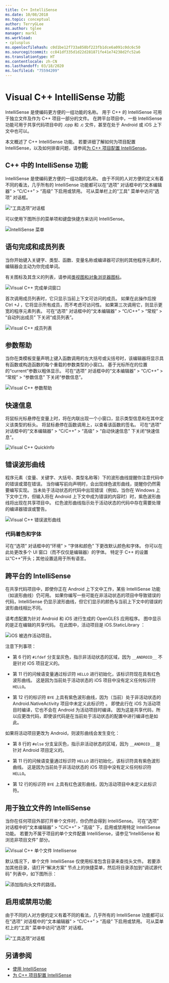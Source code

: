 ```yaml
---
title: C++ IntelliSense
ms.date: 10/08/2018
ms.topic: conceptual
author: TerryGLee
ms.author: tglee
manager: markl
ms.workload:
- cplusplus
ms.openlocfilehash: c0d1be12f733a858bf223fb1dce6a091c0dc6c50
ms.sourcegitcommit: cc841df335d1d22d281871fe41e74238d2fc52a6
ms.translationtype: HT
ms.contentlocale: zh-CN
ms.lasthandoff: 03/18/2020
ms.locfileid: "75594209"
---
```

# <a name="visual-c-intellisense-features"></a>Visual C++ IntelliSense 功能

IntelliSense 是使编码更方便的一组功能的名称。 用于 C++ 的 IntelliSense 可用于独立文件及作为 C++ 项目一部分的文件。 在跨平台项目中，一些 IntelliSense 功能可用于共享代码项目中的 .cpp  和 .c  文件，甚至在处于 Android 或 iOS 上下文中也可以。

本文概述了 C++ IntelliSense 功能。 若要详细了解如何为项目配置 IntelliSense，以及如何排查问题，请参阅[为 C++ 项目配置 IntelliSense](visual-cpp-intellisense-configuration.md)。

## <a name="intellisense-features-in-c"></a>C++ 中的 IntelliSense 功能

IntelliSense 是使编码更方便的一组功能的名称。 由于不同的人对方便的定义有着不同的看法，几乎所有的 IntelliSense 功能都可以在“选项”  对话框中的“文本编辑器”   > “C/C++”   > “高级”  下启用或禁用。 可从菜单栏上的“工具”  菜单中访问“选项”  对话框。

![“工具选项”对话框](../ide/media/sintellisensecpptoolsoptions.PNG)

可以使用下图所示的菜单项和键盘快捷方来访问 IntelliSense。

![IntelliSense 菜单](../ide/media/vs2015_cpp_intellisense_menu.png)

## <a name="statement-completion-and-member-list"></a>语句完成和成员列表

当你开始键入关键字、类型、函数、变量名称或编译器可识别的其他程序元素时，编辑器会主动为你完成单词。

有关图标及其含义的列表，请参阅[类视图和对象浏览器图标](../ide/class-view-and-object-browser-icons.md)。

![Visual C++ 完成单词窗口](../ide/media/vs2015_cpp_complete_word.png)

首次调用成员列表时，它只显示当前上下文可访问的成员。 如果在此操作后按 Ctrl  +J  ，它将显示所有成员，而不考虑可访问性。 如果第三次调用它，则显示更宽的程序元素列表。 可在“选项”  对话框中的“文本编辑器”   > “C/C++”   > “常规”   > “自动列出成员”  下关闭“成员列表”。

![Visual C++ 成员列表](../ide/media/vs2015_cpp_list_members.png)

## <a name="parameter-help"></a>参数帮助

当你在类模板变量声明上键入函数调用的左大括号或尖括号时，该编辑器将显示具有函数或构造函数的每个重载的参数类型的小窗口。 基于光标所在的位置的“current”参数以粗体显示。 可在“选项”  对话框中的“文本编辑器”   > “C/C++”   > “常规”   > “参数信息”  下关闭“参数信息”。

![Visual C++ 参数帮助](../ide/media/vs_2015_cpp_param_help.png)

## <a name="quick-info"></a>快速信息

将鼠标光标悬停在变量上时，将在内联出现一个小窗口，显示类型信息和在其中定义该类型的标头。 将鼠标悬停在函数调用上，以查看该函数的签名。 可在“选项”  对话框中的“文本编辑器”   > “C/C++”   > “高级”   > “自动快速信息”  下关闭“快速信息”。

![Visual C++ QuickInfo](../ide/media/vs2015_cpp_quickinfo.png)

## <a name="error-squiggles"></a>错误波形曲线

程序元素（变量、关键字、大括号、类型名称等）下的波形曲线提醒你注意代码中的错误或潜在错误。 当你编写前向声明时，会出现绿色波形曲线，提醒你仍然需要编写实现。 当未处于活动状态的代码中出现错误（例如，当你在 Windows 上下文中工作，但输入将在 Android 上下文中成为错误的内容时）时，紫色波形曲线将出现在共享项目中。 红色波形曲线指示处于活动状态的代码中存在需要处理的编译器错误或警告。

![Visual C++ 错误波形曲线](../ide/media/vs2015_cpp_error_quiggles.png)

### <a name="code-colorization-and-fonts"></a>代码着色和字体

可在“选项”  对话框中的“环境”   > “字体和颜色”  下更改默认颜色和字体。 你可以在此处更改多个 UI 窗口（而不仅仅是编辑器）的字体。 特定于 C++ 的设置以“C++”开头；其他设置适用于所有语言。

## <a name="cross-platform-intellisense"></a>跨平台的 IntelliSense

在共享代码项目中，即使你正在 Android 上下文中工作，某些 IntelliSense 功能（如波形曲线）仍可用。 如果你编写一些可能在非活动状态的项目中导致错误的代码，IntelliSense 仍显示波形曲线，但它们显示的颜色与当前上下文中的错误的波形曲线相比不同。

请考虑配置为针对 Android 和 iOS 进行生成的 OpenGLES 应用程序。 图中显示的是正在编辑的共享代码。 在此图中，活动项目是 iOS.StaticLibrary  ：

![iOS 被选作活动项目。](../ide/media/intellisensecppcrossplatform2.png)

注意下列事项：

- 第 6 行的 `#ifdef` 分支呈灰色，指示非活动状态的区域，因为 `__ANDROID__` 不是针对 iOS 项目定义的。

- 第 11 行的问候语变量通过标识符 `HELLO` 进行初始化，该标识符现在具有红色波形曲线。 这是因为当前处于活动状态的 iOS 项目中没有定义任何标识符 `HELLO`。

- 第 12 行的标识符 `BYE` 上具有紫色波形曲线，因为（当前）处于非活动状态的 Android.NativeActivity 项目中未定义此标识符  。 即使此行在 iOS 为活动项目时编译，它也不会在 Android 为活动项目时编译。 因为这是共享代码，所以应更改代码，即使该代码是在当前处于活动状态的配置中进行编译也是如此。

如果将活动项目更改为 Android，则波形曲线会发生变化：

- 第 8 行的 `#else` 分支呈灰色，指示非活动状态的区域，因为 `__ANDROID__` 是针对 Android 项目定义的。

- 第 11 行的问候语变量通过标识符 `HELLO` 进行初始化，该标识符具有紫色波形曲线。 这是因为当前处于非活动状态的 iOS 项目中没有定义任何标识符 `HELLO`。

- 第 12 行的标识符 `BYE` 上具有红色波形曲线，因为活动项目中未定义此标识符。

## <a name="intellisense-for-stand-alone-files"></a>用于独立文件的 IntelliSense

当你在任何项目外部打开单个文件时，你仍然会得到 IntelliSense。 可在“选项”  对话框中的“文本编辑器”   > “C/C++”   > “高级”  下，启用或禁用特定 IntelliSense 功能。 若要为不属于项目的单个文件配置 IntelliSense，请参见“IntelliSense 和浏览非项目文件”  部分。

![Visual C++ 单个文件 Intellisense](../ide/media/vs2015_cpp_single_file_intellisense.png)

默认情况下，单个文件 IntelliSense 仅使用标准包含目录来查找头文件。 若要添加其他目录，请打开“解决方案”  节点上的快捷菜单，然后将目录添加到“调试源代码”  列表中，如下图所示：

![添加指向头文件的路径。](../ide/media/intellisensedebugyourcode.jpg)

## <a name="enable-or-disable-features"></a>启用或禁用功能

由于不同的人对方便的定义有着不同的看法，几乎所有的 IntelliSense 功能都可以在“选项”  对话框中的“文本编辑器”   > “C/C++”   > “高级”  下启用或禁用。 可从菜单栏上的“工具”  菜单中访问“选项”  对话框。

![“工具选项”对话框](../ide/media/sintellisensecpptoolsoptions.PNG)

## <a name="see-also"></a>另请参阅

- [使用 IntelliSense](../ide/using-intellisense.md)
- [为 C++ 项目配置 IntelliSense](visual-cpp-intellisense-configuration.md)
